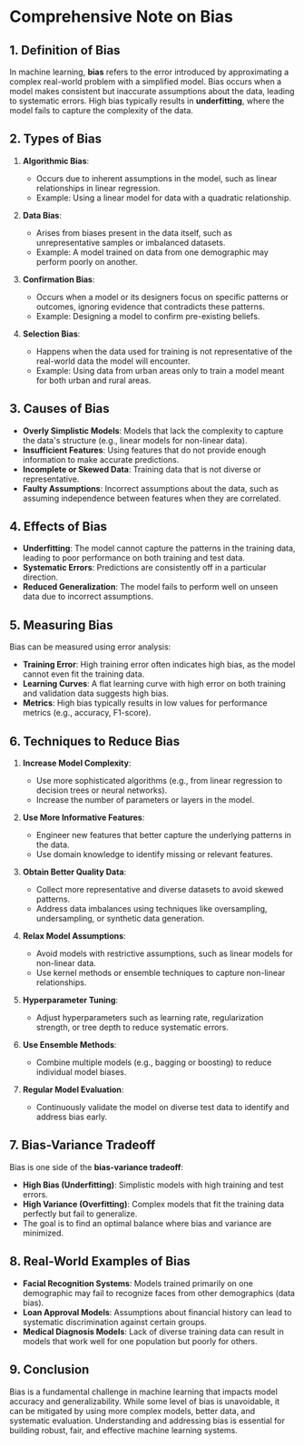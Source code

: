 # **Comprehensive Note on Bias**

## **1. Definition of Bias**

In machine learning, **bias** refers to the error introduced by approximating a complex real-world problem with a simplified model. Bias occurs when a model makes consistent but inaccurate assumptions about the data, leading to systematic errors. High bias typically results in **underfitting**, where the model fails to capture the complexity of the data.

## **2. Types of Bias**

1. **Algorithmic Bias**:
   - Occurs due to inherent assumptions in the model, such as linear relationships in linear regression.
   - Example: Using a linear model for data with a quadratic relationship.

2. **Data Bias**:
   - Arises from biases present in the data itself, such as unrepresentative samples or imbalanced datasets.
   - Example: A model trained on data from one demographic may perform poorly on another.

3. **Confirmation Bias**:
   - Occurs when a model or its designers focus on specific patterns or outcomes, ignoring evidence that contradicts these patterns.
   - Example: Designing a model to confirm pre-existing beliefs.

4. **Selection Bias**:
   - Happens when the data used for training is not representative of the real-world data the model will encounter.
   - Example: Using data from urban areas only to train a model meant for both urban and rural areas.

## **3. Causes of Bias**

- **Overly Simplistic Models**: Models that lack the complexity to capture the data's structure (e.g., linear models for non-linear data).
- **Insufficient Features**: Using features that do not provide enough information to make accurate predictions.
- **Incomplete or Skewed Data**: Training data that is not diverse or representative.
- **Faulty Assumptions**: Incorrect assumptions about the data, such as assuming independence between features when they are correlated.

## **4. Effects of Bias**

- **Underfitting**: The model cannot capture the patterns in the training data, leading to poor performance on both training and test data.
- **Systematic Errors**: Predictions are consistently off in a particular direction.
- **Reduced Generalization**: The model fails to perform well on unseen data due to incorrect assumptions.

## **5. Measuring Bias**

Bias can be measured using error analysis:

- **Training Error**: High training error often indicates high bias, as the model cannot even fit the training data.
- **Learning Curves**: A flat learning curve with high error on both training and validation data suggests high bias.
- **Metrics**: High bias typically results in low values for performance metrics (e.g., accuracy, F1-score).

## **6. Techniques to Reduce Bias**

1. **Increase Model Complexity**:
   - Use more sophisticated algorithms (e.g., from linear regression to decision trees or neural networks).
   - Increase the number of parameters or layers in the model.

2. **Use More Informative Features**:
   - Engineer new features that better capture the underlying patterns in the data.
   - Use domain knowledge to identify missing or relevant features.

3. **Obtain Better Quality Data**:
   - Collect more representative and diverse datasets to avoid skewed patterns.
   - Address data imbalances using techniques like oversampling, undersampling, or synthetic data generation.

4. **Relax Model Assumptions**:
   - Avoid models with restrictive assumptions, such as linear models for non-linear data.
   - Use kernel methods or ensemble techniques to capture non-linear relationships.

5. **Hyperparameter Tuning**:
   - Adjust hyperparameters such as learning rate, regularization strength, or tree depth to reduce systematic errors.

6. **Use Ensemble Methods**:
   - Combine multiple models (e.g., bagging or boosting) to reduce individual model biases.

7. **Regular Model Evaluation**:
   - Continuously validate the model on diverse test data to identify and address bias early.

## **7. Bias-Variance Tradeoff**

Bias is one side of the **bias-variance tradeoff**:

- **High Bias (Underfitting)**: Simplistic models with high training and test errors.
- **High Variance (Overfitting)**: Complex models that fit the training data perfectly but fail to generalize.
- The goal is to find an optimal balance where bias and variance are minimized.

## **8. Real-World Examples of Bias**

- **Facial Recognition Systems**: Models trained primarily on one demographic may fail to recognize faces from other demographics (data bias).
- **Loan Approval Models**: Assumptions about financial history can lead to systematic discrimination against certain groups.
- **Medical Diagnosis Models**: Lack of diverse training data can result in models that work well for one population but poorly for others.

## **9. Conclusion**

Bias is a fundamental challenge in machine learning that impacts model accuracy and generalizability. While some level of bias is unavoidable, it can be mitigated by using more complex models, better data, and systematic evaluation. Understanding and addressing bias is essential for building robust, fair, and effective machine learning systems.
